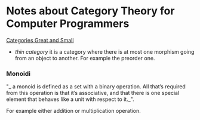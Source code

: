 Notes about Category Theory for Computer Programmers
===

[Categories Great and Small](https://bartoszmilewski.com/2014/12/05/categories-great-and-small/)

- _thin category_ it is a category where there is at most one morphism going from an object to another. For example the preorder one.

### Monoidi

"_ a monoid is defined as a set with a binary operation. All that’s required from this operation is that it’s associative, and that there is one special element that behaves like a unit with respect to it._".

For example either addition or multiplication operation.
